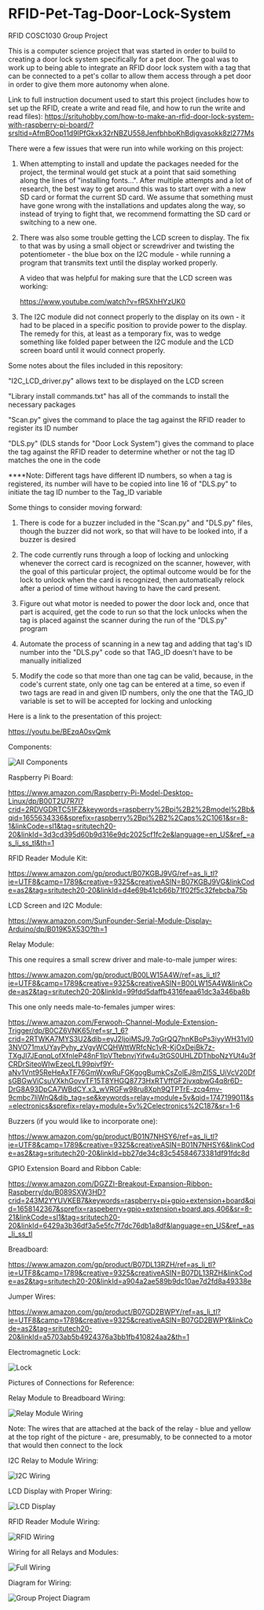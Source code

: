 # RFID-Pet-Tag-Door-Lock-System
RFID COSC1030 Group Project

This is a computer science project that was started in order to build to creating a door lock system specifically for a pet door. The goal was to work up to being able to integrate an RFID door lock system with a tag that can be connected to a pet's collar to allow them access through a pet door in order to give them more autonomy when alone.

Link to full instruction document used to start this project (includes how to set up the RFID, create a write and read file, and how to run the write and read files): 
https://srituhobby.com/how-to-make-an-rfid-door-lock-system-with-raspberry-pi-board/?srsltid=AfmBOop11d9lPfGkxk32rNBZU558JenfbhboKhBdjgvasokk8zl277Ms


There were a few issues that were run into while working on this project:

1. When attempting to install and update the packages needed for the project, the terminal would get stuck at a point that said something along the lines of "installing fonts...". After multiple attempts and a lot of research, the best way to get around this was to start over with a new SD card or format the current SD card. We assume that something must have gone wrong with the installations and updates along the way, so instead of trying to fight that, we recommend formatting the SD card or switching to a new one.

2. There was also some trouble getting the LCD screen to display. The fix to that was by using a small object or screwdriver and twisting the potentiometer - the blue box on the I2C module - while running a program that transmits text until the display worked properly.

      A video that was helpful for making sure that the LCD screen was working:
   
      https://www.youtube.com/watch?v=fR5XhHYzUK0

3. The I2C module did not connect properly to the display on its own - it had to be placed in a specific position to provide power to the display. The remedy for this, at least as a temporary fix, was to wedge something like folded paper between the I2C module and the LCD screen board until it would connect properly.


Some notes about the files included in this repository:

"I2C_LCD_driver.py" allows text to be displayed on the LCD screen

"Library install commands.txt" has all of the commands to install the necessary packages

"Scan.py" gives the command to place the tag against the RFID reader to register its ID number

"DLS.py" (DLS stands for "Door Lock System") gives the command to place the tag against the RFID reader to determine whether or not the tag ID matches the one in the code

****Note: Different tags have different ID numbers, so when a tag is registered, its number will have to be copied into line 16 of "DLS.py" to initiate the tag ID number to the Tag_ID variable


Some things to consider moving forward:

1. There is code for a buzzer included in the "Scan.py" and "DLS.py" files, though the buzzer did not work, so that will have to be looked into, if a buzzer is desired

2. The code currently runs through a loop of locking and unlocking whenever the correct card is recognized on the scanner, however, with the goal of this particular project, the optimal outcome would be for the lock to unlock when the card is recognized, then automatically relock after a period of time without having to have the card present.

3. Figure out what motor is needed to power the door lock and, once that part is acquired, get the code to run so that the lock unlocks when the tag is placed against the scanner during the run of the "DLS.py" program

4. Automate the process of scanning in a new tag and adding that tag's ID number into the "DLS.py" code so that TAG_ID doesn't have to be manually initialized

5. Modify the code so that more than one tag can be valid, because, in the code's current state, only one tag can be entered at a time, so even if two tags are read in and given ID numbers, only the one that the TAG_ID variable is set to will be accepted for locking and unlocking


Here is a link to the presentation of this project:

   https://youtu.be/BEzqA0svQmk

Components:

![All Components](https://github.com/user-attachments/assets/fd47dbfc-40d0-411a-a69c-e7da8c449b5b)

Raspberry Pi Board:

   https://www.amazon.com/Raspberry-Pi-Model-Desktop-Linux/dp/B00T2U7R7I?crid=2RDVGDRTC51FZ&keywords=raspberry%2Bpi%2B2%2Bmodel%2Bb&qid=1655634336&sprefix=raspberry%2Bpi%2B2%2Caps%2C1061&sr=8-1&linkCode=sl1&tag=sritutech20-20&linkId=3d3cd395d60b9d316e9dc2025cf1fc2e&language=en_US&ref_=as_li_ss_tl&th=1

RFID Reader Module Kit:

   https://www.amazon.com/gp/product/B07KGBJ9VG/ref=as_li_tl?ie=UTF8&camp=1789&creative=9325&creativeASIN=B07KGBJ9VG&linkCode=as2&tag=sritutech20-20&linkId=d4e69b41cb66b71f02f5c32febcba75b

LCD Screen and I2C Module:

   https://www.amazon.com/SunFounder-Serial-Module-Display-Arduino/dp/B019K5X53O?th=1


Relay Module:

   This one requires a small screw driver and male-to-male jumper wires:
      
   https://www.amazon.com/gp/product/B00LW15A4W/ref=as_li_tl?ie=UTF8&camp=1789&creative=9325&creativeASIN=B00LW15A4W&linkCode=as2&tag=sritutech20-20&linkId=99fdd5daffb4316feaa61dc3a346ba8b
      
   This one only needs male-to-females jumper wires:
      
   https://www.amazon.com/Ferwooh-Channel-Module-Extension-Trigger/dp/B0CZ6VNK65/ref=sr_1_6?crid=2RTWKA7MYS3U2&dib=eyJ2IjoiMSJ9.7qGrQQ7hnKBoPs3iyyWH31vI03NVO71mxUYayPyhy_zVgyWCQHWttWRfcNc1vR-KjOxDejBk7z-TXgJl7JEqnqLofXfnleP48nF1lpVTtebnvjYifw4u3tGS0UHLZDThboNzYUt4u3fCRDrSiteoWIwEzeoLfL99pivf9Y-aNv1Vnt95ReHeAxTF76GmWxwRuFGKgogBumkCsZolEJ8mZI5S_UiVcV20DfsGBGwViCsuVXkhGovvTF15T8YHGQ8773HxRTVffGF2ivxqbwG4q8r6D-DrG8A93DpCA7WBdCY.x3_wVRGFw98ru8Xph9QTPTrE-zcq4mv-9cmbc7liWnQ&dib_tag=se&keywords=relay+module+5v&qid=1747199011&s=electronics&sprefix=relay+module+5v%2Celectronics%2C187&sr=1-6

Buzzers (if you would like to incorporate one):

   https://www.amazon.com/gp/product/B01N7NHSY6/ref=as_li_tl?ie=UTF8&camp=1789&creative=9325&creativeASIN=B01N7NHSY6&linkCode=as2&tag=sritutech20-20&linkId=bb27de34c83c54584673381df91fdc8d

GPIO Extension Board and Ribbon Cable:

   https://www.amazon.com/DGZZI-Breakout-Expansion-Ribbon-Raspberry/dp/B089SXW3HD?crid=243M2YYUVKEB7&keywords=raspberry+pi+gpio+extension+board&qid=1658142367&sprefix=raspeberry+gpio+extension+board,aps,406&sr=8-21&linkCode=sl1&tag=sritutech20-20&linkId=6429a3b36df3a5e5fc7f7dc76db1a8df&language=en_US&ref_=as_li_ss_tl

Breadboard:

   https://www.amazon.com/gp/product/B07DL13RZH/ref=as_li_tl?ie=UTF8&camp=1789&creative=9325&creativeASIN=B07DL13RZH&linkCode=as2&tag=sritutech20-20&linkId=a904a2ae589b9dc10ae7d2fd8a49338e

Jumper Wires:

   https://www.amazon.com/gp/product/B07GD2BWPY/ref=as_li_tl?ie=UTF8&camp=1789&creative=9325&creativeASIN=B07GD2BWPY&linkCode=as2&tag=sritutech20-20&linkId=a5703ab5b4924376a3bb1fb410824aa2&th=1

Electromagnetic Lock:

![Lock](https://github.com/user-attachments/assets/662e789b-b3cc-42cd-8b7e-76d39cdc74a5)

Pictures of Connections for Reference:

Relay Module to Breadboard Wiring:

![Relay Module Wiring](https://github.com/user-attachments/assets/ae2394b8-dad0-430a-9548-3c9a4ca1c415)

Note: The wires that are attached at the back of the relay - blue and yellow at the top right of the picture - are, presumably, to be connected to a motor that would then connect to the lock

I2C Relay to Module Wiring:

![I2C Wiring](https://github.com/user-attachments/assets/6ef414bd-8fc7-4e10-86e5-8103fea9f360)

LCD Display with Proper Wiring:

![LCD Display](https://github.com/user-attachments/assets/64ef6ba0-6135-47b6-beb5-ddba4b9589c3)

RFID Reader Module Wiring:

![RFID Wiring](https://github.com/user-attachments/assets/2881ae8f-ae46-4d24-806a-8f1de84654ca)

Wiring for all Relays and Modules:

![Full Wiring](https://github.com/user-attachments/assets/8243fe54-6d86-4a76-9bd5-19d989dc2291)

Diagram for Wiring:

![Group Project Diagram](https://github.com/user-attachments/assets/dff95116-51d0-41ca-96e2-578c0963515b)

